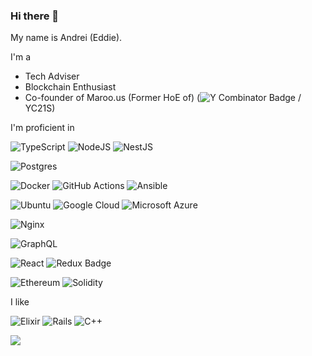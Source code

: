 ### Hi there 👋

My name is Andrei (Eddie).

I'm a
 - Tech Adviser
 - Blockchain Enthusiast
 - Co-founder of Maroo.us (Former HoE of) (![Y Combinator Badge](https://img.shields.io/badge/Y%20Combinator-F0652F?logo=ycombinator&logoColor=fff&style=flat) / YC21S)


I'm proficient in

![TypeScript](https://img.shields.io/badge/typescript-%23007ACC.svg?style=flat&logo=typescript&logoColor=white)
![NodeJS](https://img.shields.io/badge/node.js-6DA55F?style=flat&logo=node.js&logoColor=white)
![NestJS](https://img.shields.io/badge/nestjs-%23E0234E.svg?style=flat&logo=nestjs&logoColor=white)

![Postgres](https://img.shields.io/badge/postgres-%23316192.svg?style=flat&logo=postgresql&logoColor=white)

![Docker](https://img.shields.io/badge/docker-%230db7ed.svg?style=flat&logo=docker&logoColor=white)
![GitHub Actions](https://img.shields.io/badge/GitHub%20Actions-2088FF?logo=githubactions&logoColor=fff&style=flat)
![Ansible](https://img.shields.io/badge/Ansible-E00?logo=ansible&logoColor=fff&style=flat)

![Ubuntu](https://img.shields.io/badge/Ubuntu-E95420?style=flat&logo=ubuntu&logoColor=white)
![Google Cloud](https://img.shields.io/badge/Google%20Cloud-4285F4?logo=googlecloud&logoColor=fff&style=flat)
![Microsoft Azure](https://img.shields.io/badge/Microsoft%20Azure-0078D4?logo=microsoftazure&logoColor=fff&style=flat)


![Nginx](https://img.shields.io/badge/nginx-%23009639.svg?style=flat&logo=nginx&logoColor=white)


![GraphQL](https://img.shields.io/badge/-GraphQL-E10098?style=flat&logo=graphql&logoColor=white)


![React](https://img.shields.io/badge/react-%2320232a.svg?style=flat&logo=react&logoColor=%2361DAFB)
![Redux Badge](https://img.shields.io/badge/Redux-764ABC?logo=redux&logoColor=fff&style=flat)


![Ethereum](https://img.shields.io/badge/Ethereum-3C3C3D?style=flat&logo=Ethereum&logoColor=white)
![Solidity](https://img.shields.io/badge/Solidity-%23363636.svg?style=flat&logo=solidity&logoColor=white)


I like

![Elixir](https://img.shields.io/badge/elixir-%234B275F.svg?style=flat&logo=elixir&logoColor=white)
![Rails](https://img.shields.io/badge/rails-%23CC0000.svg?style=flat&logo=ruby-on-rails&logoColor=white)
![C++](https://img.shields.io/badge/c++-%2300599C.svg?style=flat&logo=c%2B%2B&logoColor=white)

![](./profile-3d-contrib/profile-gitblock.svg)
<!--
**ARyaskov/ARyaskov** is a ✨ _special_ ✨ repository because its `README.md` (this file) appears on your GitHub profile.

Here are some ideas to get you started:

- 🔭 I’m currently working on ...
- 🌱 I’m currently learning ...
- 👯 I’m looking to collaborate on ...
- 🤔 I’m looking for help with ...
- 💬 Ask me about ...
- 📫 How to reach me: ...
- 😄 Pronouns: ...
- ⚡ Fun fact: ...
-->
